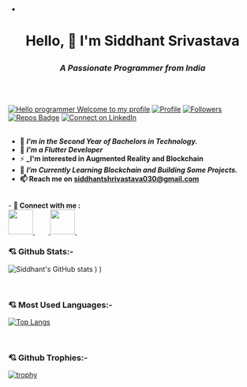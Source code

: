 -
<!---
siddhantsrivastava2002/siddhantsrivastava2002 is a ✨ special ✨ repository because its `README.md` (this file) appears on your GitHub profile.
You can click the Preview link to take a look at your changes.
--->

<h1> 

<p align="center" >Hello, 👋 I'm Siddhant Srivastava </h1>

<h3 align="center"><i>A Passionate Programmer from India</i></h3></br></br>

[![Hello programmer Welcome to my profile](https://img.shields.io/badge/Hello_Developers-Welcome-gold.svg?style=flat&logo=github)](https://github.com/siddhantsrivastava2002) [![Profile](https://Visitor-badge.glitch.me/badge?page_id=siddhantsrivastava2002.profileviews-badge)](https://github.com/siddhantsrivastava2002) [![Followers](https://img.shields.io/github/followers/siddhantsrivastava2002?style=social)](https://github.com/siddhantsrivastava2002?tab=followers) [![Repos Badge](https://badges.pufler.dev/repos/siddhantsrivastava2002)](https://badges.pufler.dev/repos/siddhantsrivastava2002) [![Connect on LinkedIn](https://img.shields.io/badge/--linkedin?label=LinkedIn&logo=LinkedIn&style=social)](https://www.linkedin.com/in/siddhant-srivastava-2a5257202/)
<br></br>
- 🔭 **_I'm in the Second Year of Bachelors in Technology._**</br>
- 🎊 **_I'm a Flutter Developer_**</br>
- ⚡ **_I'm interested in Augmented Reality and Blockchain**</br>
- 🌱 **_I’m Currently Learning Blockchain and Building Some Projects._**</br>
- <b>📫  Reach me on siddhantshrivastava030@gmail.com </b>
<br/>
- <b>🔗 Connect with me :</b>
<br/>
<a href="https://www.linkedin.com/in/siddhant-srivastava-2a5257202/"> <img src="https://img.icons8.com/fluent/48/000000/linkedin.png" width="50px"/> </a>&nbsp;&nbsp;&nbsp;&nbsp </a>&nbsp;&nbsp;<a href="https://twitter.com/metacute2002"> <img src="https://img.icons8.com/fluency/48/000000/twitter.png" width="50px"/> </a>&nbsp;&nbsp;


### 💘 Github Stats:-

![Siddhant's GitHub stats](https://github-readme-stats.vercel.app/api?username=siddhantsrivastava2002&count_private=true&show_icons=true&theme=radical)
)
)

</br>

### 💘 Most Used Languages:-

[![Top Langs](https://github-readme-stats.vercel.app/api/top-langs/?username=siddhantsrivastava2002&layout=compact&theme=vision-friendly-dark&langs_count=6)](https://github.com/siddhantsrivastava2002/github-readme-stats)

</br>

### 💘 Github Trophies:-

[![trophy](https://github-profile-trophy.vercel.app/?username=siddhantsrivastava2002&theme=gruvbox)](https://github.com/siddhantsrivastava2002/github-profile-trophy)






